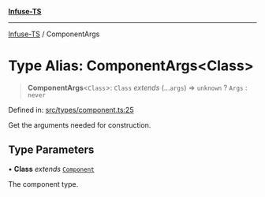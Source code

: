 [**Infuse-TS**](../README.md)

***

[Infuse-TS](../README.md) / ComponentArgs

# Type Alias: ComponentArgs\<Class\>

> **ComponentArgs**\<`Class`\>: `Class` *extends* (...`args`) => `unknown` ? `Args` : `never`

Defined in: [src/types/component.ts:25](https://github.com/D-Kay6/Infuse-TS/blob/a8c30be6111883959cfa2434b18c1b26f87c6a92/src/types/component.ts#L25)

Get the arguments needed for construction.

## Type Parameters

• **Class** *extends* [`Component`](Component.md)

The component type.
